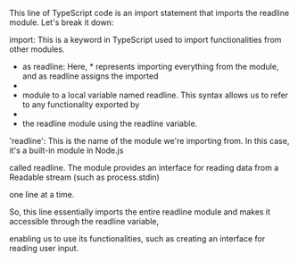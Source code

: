 This line of TypeScript code is an import statement that imports the readline module. Let's break it down:

import: This is a keyword in TypeScript used to import functionalities from other modules.

* as readline: Here, * represents importing everything from the module, and as readline assigns the imported
* 
* module to a local variable named readline. This syntax allows us to refer to any functionality exported by
* 
* the readline module using the readline variable.

'readline': This is the name of the module we're importing from. In this case, it's a built-in module in Node.js 

called readline. The module provides an interface for reading data from a Readable stream (such as process.stdin)

one line at a time.

So, this line essentially imports the entire readline module and makes it accessible through the readline variable,

enabling us to use its functionalities, such as creating an interface for reading user input.
